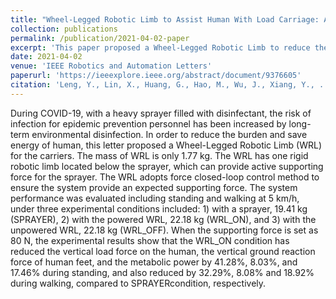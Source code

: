 ```yaml
---
title: "Wheel-Legged Robotic Limb to Assist Human With Load Carriage: An Application For Environmental Disinfection During COVID-19"
collection: publications
permalink: /publication/2021-04-02-paper
excerpt: 'This paper proposed a Wheel-Legged Robotic Limb to reduce the burden and save energy of human associated with load carriage during COVID-19.'
date: 2021-04-02
venue: 'IEEE Robotics and Automation Letters'
paperurl: 'https://ieeexplore.ieee.org/abstract/document/9376605'
citation: 'Leng, Y., Lin, X., Huang, G., Hao, M., Wu, J., Xiang, Y., ... & Fu, C. (2021). &quot;Wheel-legged robotic limb to assist human with load carriage: An application for environmental disinfection during COVID-19.&quot; <i>IEEE Robotics and Automation Letters</i>. <i>6</i>(2), 3695-3702.'
---
```


During COVID-19, with a heavy sprayer filled with disinfectant, the risk of infection for epidemic prevention personnel has been increased by long-term environmental disinfection. In order to reduce the burden and save energy of human, this letter proposed a Wheel-Legged Robotic Limb (WRL) for the carriers. The mass of WRL is only 1.77 kg. The WRL has one rigid robotic limb located below the sprayer, which can provide active supporting force for the sprayer. The WRL adopts force closed-loop control method to ensure the system provide an expected supporting force. The system performance was evaluated including standing and walking at 5 km/h, under three experimental conditions included: 1) with a sprayer, 19.41 kg (SPRAYER), 2) with the powered WRL, 22.18 kg (WRL_ON), and 3) with the unpowered WRL, 22.18 kg (WRL_OFF). When the supporting force is set as 80 N, the experimental results show that the WRL_ON condition has reduced the vertical load force on the human, the vertical ground reaction force of human feet, and the metabolic power by 41.28%, 8.03%, and 17.46% during standing, and also reduced by 32.29%, 8.08% and 18.92% during walking, compared to SPRAYERcondition, respectively.
